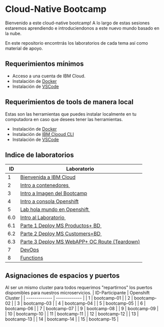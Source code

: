 
# Cloud-Native Bootcamp

Bienvenido a este cloud-native bootcamp!
A lo largo de estas sesiones estaremos aprendiendo e introduciendonos a este nuevo mundo basado en la nube.

En este repositorio encontrrás los laboratorios de cada tema así como material de apoyo.

## Requerimientos mínimos

- Acceso a una cuenta de IBM Cloud.
- Instalación de [Docker](https://www.docker.com/products/docker-desktop)
- Instalación de [VSCode](https://code.visualstudio.com)


## Requerimientos de tools de manera local
Estas son las herramientas que puedes instalar localmente en tu computadora en caso que desees tener las herramientas.
- Instalación de [Docker](https://www.docker.com/products/docker-desktop)
- Instalación de [IBM Clooud CLI](https://cloud.ibm.com/docs/cli?topic=cli-install-ibmcloud-cli)
- Instalación de [VSCode](https://code.visualstudio.com)


## Indice de laboratorios
| ID | Laboratorio |
| ------------- | ------------- |
| 1  | [Bienvenida a IBM Cloud](https://github.com/joeg1307/bootcamp/blob/main/labs/lab-1-Bienvenida-IBM-Cloud.md)   |
| 2  | [Intro a contenedores ](https://github.com/joeg1307/bootcamp/blob/main/labs/lab-2-Intro-Contenedores.md)  |
| 3  | [Intro a Imagen del Bootcamp](https://github.com/joeg1307/bootcamp/blob/main/labs/lab-3-Intro-Imagen-Bootcamp.md)  |
| 4  | [Intro a consola Openshift](https://github.com/joeg1307/bootcamp/blob/main/labs/lab-4-Intro-Consola-Openshift.md)  |
| 5  | [Lab hola mundo en Openshift ](https://github.com/joeg1307/bootcamp/blob/main/labs/lab-5-HolaMundo-Openshift.md)  |
| 6.0  | [Intro al Laboratorio ](https://github.com/joeg1307/bootcamp/blob/main/labs/lab-6-0-Intro-al-lab.md)  |
| 6.1  | [Parte 1 Deploy MS Productos+ BD ](https://github.com/joeg1307/bootcamp/blob/main/labs/lab-6-1-Deploy-MS-Productos-BD.md)  |
| 6.2  | [Parte 2 Deploy MS Customers+BD ](https://github.com/joeg1307/bootcamp/blob/main/labs/lab-6-2-Deploy-MS-Customers-BD.md)  |
| 6.3  | [Parte 3 Deploy MS WebAPP+ OC Route (Teardown)](https://github.com/joeg1307/bootcamp/blob/main/labs/lab-6-3-Deploy-MS-WebAPP-OCRoute.md)  |
| 7  | [DevOps](https://github.com/joeg1307/bootcamp/blob/main/labs/lab-7-Devops.md)  |
| 8  | [Functions](https://github.com/joeg1307/bootcamp/blob/main/labs/lab-8-Functions.md)  |


## Asignaciones de espacios y puertos
Al ser un mismo cluster para todos requerimos "repartirnos" los puertos dispomibles para nuestros microservicios.
| ID-Participante |  Openshift Cluster  |
| ------------- | ------------- | 
| 1 | bootcamp-01 | 
| 2 | bootcamp-02 | 
| 3 | bootcamp-03 | 
| 4 | bootcamp-04 | 
| 5 | bootcamp-05 | 
| 6 | bootcamp-06 | 
| 7 | bootcamp-07 | 
| 9 | bootcamp-08 | 
| 9 | bootcamp-09 | 
| 10 | bootcamp-10 | 
| 11 | bootcamp-11 | 
| 12 | bootcamp-12 | 
| 13 | bootcamp-13 | 
| 14 | bootcamp-14 | 
| 15 | bootcamp-15 |
